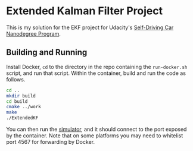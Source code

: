 # Extended Kalman Filter Project

This is my solution for the EKF project for Udacity's
[Self-Driving Car Nanodegree Program](https://www.udacity.com/drive).

## Building and Running

Install Docker, `cd` to the directory in the repo containing the `run-docker.sh`
script, and run that script. Within the container, build and run the code as follows.

```bash
cd ..
mkdir build
cd build
cmake ../work
make
./ExtendedKF
```

You can then run the [simulator](https://github.com/udacity/self-driving-car-sim/releases/),
and it should connect to the port exposed by the container. Note that on some platforms you
may need to whitelist port 4567 for forwarding by Docker.
